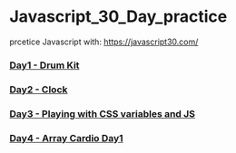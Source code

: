 # Javascript_30_Day_practice

prcetice Javascript with: https://javascript30.com/


### [Day1 - Drum Kit](https://ddchris.github.io/Javascript_30_Day_practice/Day1%20-%20Drum%20Kit.html)
### [Day2 - Clock](https://ddchris.github.io/Javascript_30_Day_practice/Day2%20-%20JS%20CSS%20Clock)
### [Day3 - Playing with CSS variables and JS](https://ddchris.github.io/Javascript_30_Day_practice/Day3%20-%20Playing%20with%20CSS%20variables%20and%20JS)
### [Day4 - Array Cardio Day1](https://ddchris.github.io/Javascript_30_Day_practice/Day4%20-%20Array%20Cardio%20Day1%20.html)

